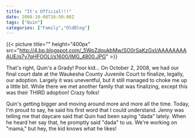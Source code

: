 ```yaml
---
title: "It's Official!!!"
date: 2008-10-08T16:50:00Z
tags: ["Quin"]
categories: ["Family","OldBlog"]
---
```


{{< picture title="" height="400px" src="http://4.bp.blogspot.com/_5WpZdqukbMw/SO0rSaKzGxI/AAAAAAAAAUE/q7y7qHFOOLI/s1600/IMG_4800.JPG" >}}

That's right, Quin's a Grady!  Poor kid...  On October 2, 2008, we had our final court date at the Waukesha County Juvenile Court to finalize, legally, our adoption.  Largely it was uneventful, but it still managed to choke me up a little bit.  While there we met another family that was finalizing, except this was their THIRD adoption!  Crazy folks!

Quin's getting bigger and moving around more and more all the time.  Today, I'm proud to say, he said his first word that I could understand.  Jenny was telling me that daycare said that Quin had been saying "dada" lately.  When he heard her say that, he promptly said "dada" to us.  We're working on "mama," but hey, the kid knows what he likes!
